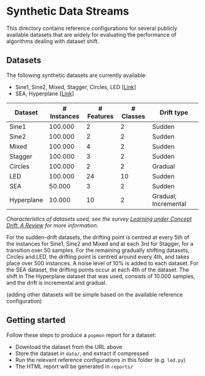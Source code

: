 # Synthetic Data Streams

This directory contains reference configurations for several publicly available datasets that are widely for evaluating 
the performance of algorithms dealing with dataset shift.

## Datasets

The following synthetic datasets are currently available:
- Sine1, Sine2, Mixed, Stagger, Circles, LED [[Link]](https://github.com/alipsgh/data-streams)  
- SEA, Hyperplane [[Link]](https://www.win.tue.nl/~mpechen/data/DriftSets/)

| Dataset    | # Instances | # Features | # Classes | Drift type           |
|------------|-------------|------------|-----------|----------------------|
| Sine1      | 100.000     | 2          | 2         | Sudden               |
| Sine2      | 100.000     | 2          | 2         | Sudden               |
| Mixed      | 100.000     | 4          | 2         | Sudden               |
| Stagger    | 100.000     | 3          | 2         | Sudden               |
| Circles    | 100.000     | 2          | 2         | Gradual              |
| LED        | 100.000     | 24         | 10        | Sudden               |
| SEA        | 50.000      | 3          | 2         | Sudden               |
| Hyperplane | 10.000      | 10         | 2         | Gradual; Incremental |

_Characteristics of datasets used, see the survey [Learning under Concept Drift: A Review](https://arxiv.org/pdf/2004.05785.pdf) for more information._

For the sudden-drift datasets, the drifting point is centred at every 5th of the instances for Sine1, Sine2 and Mixed and at each 3rd for Stagger, for a transition over 50 samples. 
For the remaining gradually shifting datasets, Circles and LED, the drifting point is centred around every 4th, and takes place over 500 instances. 
A noise level of 10\% is added to each dataset. 
For the SEA dataset, the drifting points occur at each 4th of the dataset. 
The shift in The Hyperplane dataset that was used, consists of 10.000 samples, and the drift is incremental and gradual.

(adding other datasets will be simple based on the available reference configuration)

## Getting started

Follow these steps to produce a `popmon` report for a dataset:

- Download the dataset from the URL above
- Store the dataset in `data/`, and extract if compressed
- Run the relevant reference configurations in this folder (e.g. `led.py`)
- The HTML report will be generated in `reports/`